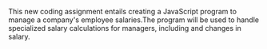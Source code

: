This new coding assignment entails creating a JavaScript program to manage a company's employee salaries.The program will be used to handle specialized salary calculations for managers, including and changes in salary. 
